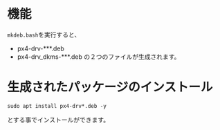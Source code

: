 # 機能
`mkdeb.bash`を実行すると、
- px4-drv-***.deb
- px4-drv_dkms-***.deb
の２つのファイルが生成されます。

# 生成されたパッケージのインストール
```
sudo apt install px4-drv*.deb -y
```
とする事でインストールができます。
